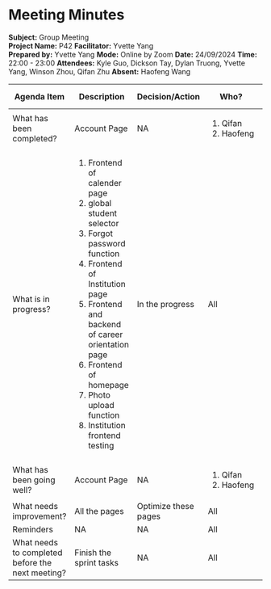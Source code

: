 # Meeting Minutes

**Subject:** Group Meeting   
**Project Name:** P42
**Facilitator:** Yvette Yang   
**Prepared by:** Yvette Yang
**Mode:** Online by Zoom
**Date:** 24/09/2024
**Time:** 22:00 - 23:00
**Attendees:** Kyle Guo, Dickson Tay, Dylan Truong, Yvette Yang, Winson Zhou, Qifan Zhu 
**Absent:** Haofeng Wang

Agenda Item | Description | Decision/Action | Who? | Items for escalation |
| --------- | ----------- | --------------- | ---- | -------------------- |
| What has been completed? | Account Page | NA | <ol><li>Qifan</li><li>Haofeng</li></ol> | NA
| What is in progress? | <ol><li>Frontend of calender page</li><li>global student selector</li><li>Forgot password function</li><li>Frontend of Institution page</li><li>Frontend and backend of career orientation page</li><li>Frontend of homepage</li><li>Photo upload function</li><li>Institution frontend testing</li></ol> | In the progress | All | NA | 
| What has been going well?| Account Page | NA | <ol><li>Qifan</li><li>Haofeng</li></ol> | NA |
| What needs improvement? | All the pages | Optimize these pages | All | NA | 
| Reminders | NA | NA | All | NA | 
| What needs to completed before the next meeting? | Finish the sprint tasks | NA | All | NA |
